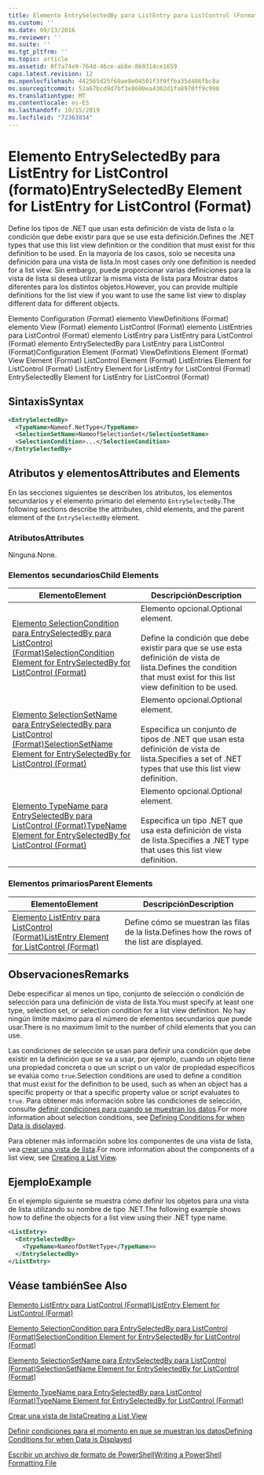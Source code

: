 ```yaml
---
title: Elemento EntrySelectedBy para ListEntry para ListControl (Format) | Microsoft Docs
ms.custom: ''
ms.date: 09/13/2016
ms.reviewer: ''
ms.suite: ''
ms.tgt_pltfrm: ''
ms.topic: article
ms.assetid: 0f7a74e9-764d-46ce-ab8e-8b9314ce1659
caps.latest.revision: 12
ms.openlocfilehash: 442565d25f60ae8e04501f3f9ffba35d486fbc8a
ms.sourcegitcommit: 52a67bcd9d7bf3e8600ea4302d1fa8970ff9c998
ms.translationtype: MT
ms.contentlocale: es-ES
ms.lasthandoff: 10/15/2019
ms.locfileid: "72363834"
---
```

# <a name="entryselectedby-element-for-listentry-for-listcontrol-format"></a><span data-ttu-id="92de4-102">Elemento EntrySelectedBy para ListEntry for ListControl (formato)</span><span class="sxs-lookup"><span data-stu-id="92de4-102">EntrySelectedBy Element for ListEntry for ListControl (Format)</span></span>

<span data-ttu-id="92de4-103">Define los tipos de .NET que usan esta definición de vista de lista o la condición que debe existir para que se use esta definición.</span><span class="sxs-lookup"><span data-stu-id="92de4-103">Defines the .NET types that use this list view definition or the condition that must exist for this definition to be used.</span></span> <span data-ttu-id="92de4-104">En la mayoría de los casos, solo se necesita una definición para una vista de lista.</span><span class="sxs-lookup"><span data-stu-id="92de4-104">In most cases only one definition is needed for a list view.</span></span> <span data-ttu-id="92de4-105">Sin embargo, puede proporcionar varias definiciones para la vista de lista si desea utilizar la misma vista de lista para Mostrar datos diferentes para los distintos objetos.</span><span class="sxs-lookup"><span data-stu-id="92de4-105">However, you can provide multiple definitions for the list view if you want to use the same list view to display different data for different objects.</span></span>

<span data-ttu-id="92de4-106">Elemento Configuration (Format) elemento ViewDefinitions (Format) elemento View (Format) elemento ListControl (Format) elemento ListEntries para ListControl (Format) elemento ListEntry para ListEntry para ListControl (Format) elemento EntrySelectedBy para ListEntry para ListControl (Format)</span><span class="sxs-lookup"><span data-stu-id="92de4-106">Configuration Element (Format) ViewDefinitions Element (Format) View Element (Format) ListControl Element (Format) ListEntries Element for ListControl (Format) ListEntry Element for ListEntry for ListControl (Format) EntrySelectedBy Element for ListEntry for ListControl (Format)</span></span>

## <a name="syntax"></a><span data-ttu-id="92de4-107">Sintaxis</span><span class="sxs-lookup"><span data-stu-id="92de4-107">Syntax</span></span>

```xml
<EntrySelectedBy>
  <TypeName>Nameof.NetType</TypeName>
  <SelectionSetName>NameofSelectionSet</SelectionSetName>
  <SelectionCondition>...</SelectionCondition>
</EntrySelectedBy>
```

## <a name="attributes-and-elements"></a><span data-ttu-id="92de4-108">Atributos y elementos</span><span class="sxs-lookup"><span data-stu-id="92de4-108">Attributes and Elements</span></span>

<span data-ttu-id="92de4-109">En las secciones siguientes se describen los atributos, los elementos secundarios y el elemento primario del elemento `EntrySelectedBy`.</span><span class="sxs-lookup"><span data-stu-id="92de4-109">The following sections describe the attributes, child elements, and the parent element of the `EntrySelectedBy` element.</span></span>

### <a name="attributes"></a><span data-ttu-id="92de4-110">Atributos</span><span class="sxs-lookup"><span data-stu-id="92de4-110">Attributes</span></span>

<span data-ttu-id="92de4-111">Ninguna.</span><span class="sxs-lookup"><span data-stu-id="92de4-111">None.</span></span>

### <a name="child-elements"></a><span data-ttu-id="92de4-112">Elementos secundarios</span><span class="sxs-lookup"><span data-stu-id="92de4-112">Child Elements</span></span>

|<span data-ttu-id="92de4-113">Elemento</span><span class="sxs-lookup"><span data-stu-id="92de4-113">Element</span></span>|<span data-ttu-id="92de4-114">Descripción</span><span class="sxs-lookup"><span data-stu-id="92de4-114">Description</span></span>|
|-------------|-----------------|
|[<span data-ttu-id="92de4-115">Elemento SelectionCondition para EntrySelectedBy para ListControl (Format)</span><span class="sxs-lookup"><span data-stu-id="92de4-115">SelectionCondition Element for EntrySelectedBy for ListControl  (Format)</span></span>](./selectioncondition-element-for-entryselectedby-for-listcontrol-format.md)|<span data-ttu-id="92de4-116">Elemento opcional.</span><span class="sxs-lookup"><span data-stu-id="92de4-116">Optional element.</span></span><br /><br /> <span data-ttu-id="92de4-117">Define la condición que debe existir para que se use esta definición de vista de lista.</span><span class="sxs-lookup"><span data-stu-id="92de4-117">Defines the condition that must exist for this list view definition to be used.</span></span>|
|[<span data-ttu-id="92de4-118">Elemento SelectionSetName para EntrySelectedBy para ListControl (Format)</span><span class="sxs-lookup"><span data-stu-id="92de4-118">SelectionSetName Element for EntrySelectedBy for ListControl (Format)</span></span>](./selectionsetname-element-for-entryselectedby-for-listcontrol-format.md)|<span data-ttu-id="92de4-119">Elemento opcional.</span><span class="sxs-lookup"><span data-stu-id="92de4-119">Optional element.</span></span><br /><br /> <span data-ttu-id="92de4-120">Especifica un conjunto de tipos de .NET que usan esta definición de vista de lista.</span><span class="sxs-lookup"><span data-stu-id="92de4-120">Specifies a set of .NET types that use this list view definition.</span></span>|
|[<span data-ttu-id="92de4-121">Elemento TypeName para EntrySelectedBy para ListControl (Format)</span><span class="sxs-lookup"><span data-stu-id="92de4-121">TypeName Element for EntrySelectedBy for ListControl (Format)</span></span>](./typename-element-for-entryselectedby-for-listcontrol-format.md)|<span data-ttu-id="92de4-122">Elemento opcional.</span><span class="sxs-lookup"><span data-stu-id="92de4-122">Optional element.</span></span><br /><br /> <span data-ttu-id="92de4-123">Especifica un tipo .NET que usa esta definición de vista de lista.</span><span class="sxs-lookup"><span data-stu-id="92de4-123">Specifies a .NET type that uses this list view definition.</span></span>|

### <a name="parent-elements"></a><span data-ttu-id="92de4-124">Elementos primarios</span><span class="sxs-lookup"><span data-stu-id="92de4-124">Parent Elements</span></span>

|<span data-ttu-id="92de4-125">Elemento</span><span class="sxs-lookup"><span data-stu-id="92de4-125">Element</span></span>|<span data-ttu-id="92de4-126">Descripción</span><span class="sxs-lookup"><span data-stu-id="92de4-126">Description</span></span>|
|-------------|-----------------|
|[<span data-ttu-id="92de4-127">Elemento ListEntry para ListControl (Format)</span><span class="sxs-lookup"><span data-stu-id="92de4-127">ListEntry Element for ListControl (Format)</span></span>](./listentry-element-for-listcontrol-format.md)|<span data-ttu-id="92de4-128">Define cómo se muestran las filas de la lista.</span><span class="sxs-lookup"><span data-stu-id="92de4-128">Defines how the rows of the list are displayed.</span></span>|

## <a name="remarks"></a><span data-ttu-id="92de4-129">Observaciones</span><span class="sxs-lookup"><span data-stu-id="92de4-129">Remarks</span></span>

<span data-ttu-id="92de4-130">Debe especificar al menos un tipo, conjunto de selección o condición de selección para una definición de vista de lista.</span><span class="sxs-lookup"><span data-stu-id="92de4-130">You must specify at least one type, selection set, or selection condition for a list view definition.</span></span> <span data-ttu-id="92de4-131">No hay ningún límite máximo para el número de elementos secundarios que puede usar.</span><span class="sxs-lookup"><span data-stu-id="92de4-131">There is no maximum limit to the number of child elements that you can use.</span></span>

<span data-ttu-id="92de4-132">Las condiciones de selección se usan para definir una condición que debe existir en la definición que se va a usar, por ejemplo, cuando un objeto tiene una propiedad concreta o que un script o un valor de propiedad específicos se evalúa como `true`.</span><span class="sxs-lookup"><span data-stu-id="92de4-132">Selection conditions are used to define a condition that must exist for the definition to be used, such as when an object has a specific property or that a specific property value or script evaluates to `true`.</span></span> <span data-ttu-id="92de4-133">Para obtener más información sobre las condiciones de selección, consulte [definir condiciones para cuando se muestran los datos](./defining-conditions-for-displaying-data.md).</span><span class="sxs-lookup"><span data-stu-id="92de4-133">For more information about selection conditions, see [Defining Conditions for when Data is displayed](./defining-conditions-for-displaying-data.md).</span></span>

<span data-ttu-id="92de4-134">Para obtener más información sobre los componentes de una vista de lista, vea [crear una vista de lista](./creating-a-list-view.md).</span><span class="sxs-lookup"><span data-stu-id="92de4-134">For more information about the components of a list view, see [Creating a List View](./creating-a-list-view.md).</span></span>

## <a name="example"></a><span data-ttu-id="92de4-135">Ejemplo</span><span class="sxs-lookup"><span data-stu-id="92de4-135">Example</span></span>

<span data-ttu-id="92de4-136">En el ejemplo siguiente se muestra cómo definir los objetos para una vista de lista utilizando su nombre de tipo .NET.</span><span class="sxs-lookup"><span data-stu-id="92de4-136">The following example shows how to define the objects for a list view using their .NET type name.</span></span>

```xml
<ListEntry>
  <EntrySelectedBy>
    <TypeName>NameofDotNetType</TypeName>>
  </EntrySelectedBy>
</ListEntry>
```

## <a name="see-also"></a><span data-ttu-id="92de4-137">Véase también</span><span class="sxs-lookup"><span data-stu-id="92de4-137">See Also</span></span>

[<span data-ttu-id="92de4-138">Elemento ListEntry para ListControl (Format)</span><span class="sxs-lookup"><span data-stu-id="92de4-138">ListEntry Element for ListControl (Format)</span></span>](./listentry-element-for-listcontrol-format.md)

[<span data-ttu-id="92de4-139">Elemento SelectionCondition para EntrySelectedBy para ListControl (Format)</span><span class="sxs-lookup"><span data-stu-id="92de4-139">SelectionCondition Element for EntrySelectedBy for ListControl (Format)</span></span>](./selectioncondition-element-for-entryselectedby-for-listcontrol-format.md)

[<span data-ttu-id="92de4-140">Elemento SelectionSetName para EntrySelectedBy para ListControl (Format)</span><span class="sxs-lookup"><span data-stu-id="92de4-140">SelectionSetName Element for EntrySelectedBy for ListControl (Format)</span></span>](./selectionsetname-element-for-entryselectedby-for-listcontrol-format.md)

[<span data-ttu-id="92de4-141">Elemento TypeName para EntrySelectedBy para ListControl (Format)</span><span class="sxs-lookup"><span data-stu-id="92de4-141">TypeName Element for EntrySelectedBy for ListControl (Format)</span></span>](./typename-element-for-entryselectedby-for-listcontrol-format.md)

[<span data-ttu-id="92de4-142">Crear una vista de lista</span><span class="sxs-lookup"><span data-stu-id="92de4-142">Creating a List View</span></span>](./creating-a-list-view.md)

[<span data-ttu-id="92de4-143">Definir condiciones para el momento en que se muestran los datos</span><span class="sxs-lookup"><span data-stu-id="92de4-143">Defining Conditions for when Data is Displayed</span></span>](./defining-conditions-for-displaying-data.md)

[<span data-ttu-id="92de4-144">Escribir un archivo de formato de PowerShell</span><span class="sxs-lookup"><span data-stu-id="92de4-144">Writing a PowerShell Formatting File</span></span>](./writing-a-powershell-formatting-file.md)
